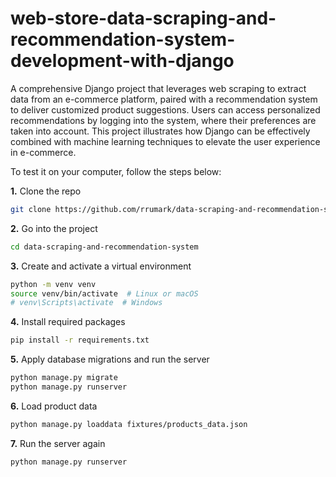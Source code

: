 # web-store-data-scraping-and-recommendation-system-development-with-django

A comprehensive Django project that leverages web scraping to extract data from an e-commerce platform, paired with a recommendation system to deliver customized product suggestions. Users can access personalized recommendations by logging into the system, where their preferences are taken into account. This project illustrates how Django can be effectively combined with machine learning techniques to elevate the user experience in e-commerce.

To test it on your computer, follow the steps below:

**1.** Clone the repo

```bash
git clone https://github.com/rrumark/data-scraping-and-recommendation-system.git
```
**2.** Go into the project
```bash
cd data-scraping-and-recommendation-system
```
**3.** Create and activate a virtual environment
```bash
python -m venv venv
source venv/bin/activate  # Linux or macOS
# venv\Scripts\activate  # Windows
```
**4.** Install required packages
```bash
pip install -r requirements.txt
```
**5.** Apply database migrations and run the server

```bash
python manage.py migrate
python manage.py runserver
```
**6.** Load product data

```bash
python manage.py loaddata fixtures/products_data.json
```
**7.** Run the server again

```bash
python manage.py runserver
```
